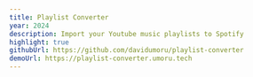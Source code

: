 ```yaml
---
title: Playlist Converter
year: 2024
description: Import your Youtube music playlists to Spotify
highlight: true
githubUrl: https://github.com/davidumoru/playlist-converter
demoUrl: https://playlist-converter.umoru.tech
---
```

